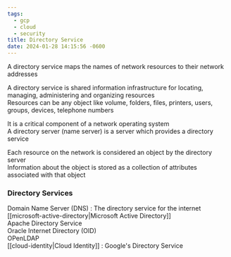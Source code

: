 ```yaml
---
tags:
  - gcp
  - cloud
  - security
title: Directory Service
date: 2024-01-28 14:15:56 -0600
---
```


A directory service maps the names of network resources to their network addresses

A directory service is shared information infrastructure for locating, managing, administering and organizing resources  
Resources can be any object like volume, folders, files, printers, users, groups, devices, telephone numbers

It is a critical component of a network operating system  
A directory server (name server) is a server which provides a directory service

Each resource on the network is considered an object by the directory server  
Information about the object is stored as a collection of attributes associated with that object

### Directory Services

Domain Name Server (DNS) : The directory service for the internet  
[[microsoft-active-directory|Microsoft Active Directory]]  
Apache Directory Service  
Oracle Internet Directory (OID)  
OPenLDAP  
[[cloud-identity|Cloud Identity]] : Google's Directory Service  
